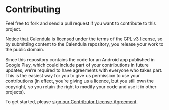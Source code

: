 Contributing
============

Feel free to fork and send a pull request if you want to contribute to this project.

Notice that Calendula is licensed under the terms of the [GPL v3 license](LICENSE.md), so by submitting content to the Calendula repository, you release your work to the public domain.

Since this repository contains the code for an Android app published in Google Play, which could include part of your contributions in future updates, we’re required to have agreements with everyone who takes part. This is the easiest way for you to give us permission to use your contributions (in effect, you’re giving us a licence, but you still own the copyright, so you retain the right to modify your code and use it in other projects).

To get started, please <a href="https://www.clahub.com/agreements/citiususc/calendula">sign our Contributor License Agreement</a>.
